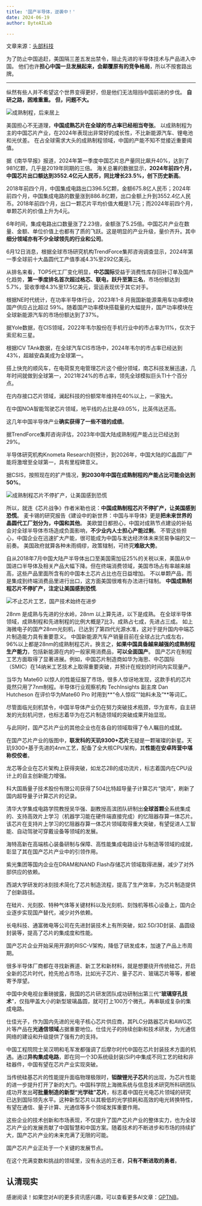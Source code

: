 ```yaml
---
title: '国产半导体，逆袭中！'
date: 2024-06-19
author: ByteAILab

---
```


文章来源：[头部科技](https://mp.weixin.qq.com/s/qsu-1ny1Mo0iBnRjjLGXPw)

为了防止中国追赶，美国隔三差五发出禁令，阻止先进的半导体技术与产品进入中国。
他们也许**担心中国一旦发展起来，会颠覆原有的竞争格局**，所以不按套路出牌。

---

纵然有些人并不希望这个世界变得更好，但是他们无法阻挡中国前进的步伐。
**自研之路，困难重重。**
**但，问题不大。**

![成熟制程，后来居上](http://www.jesonc.com/FgM0t66hGBLW9wUdqMK5L1IcUDQq)

美国担心不无道理，**中国成熟芯片在全球的市占率已经相当夸张**。
以成熟制程为主的中国芯片产业，在2024年表现出非常好的成长性，不比新能源汽车、锂电池和光伏差。
在占全球需求大头的成熟制程领域，中国的产能不知不觉接近重要阈值。

据《南华早报》报道，2024年第一季度中国芯片总产量同比飙升40%，达到了981亿颗，几乎是2019年同期的三倍。
海关总署的数据显示，**2024年前四个月，中国芯片出口额达到3552.4亿元人民币，同比增长23.5%，创下历史新高**。

2018年前四个月，中国集成电路出口396.5亿颗，金额675.8亿人民币；2024年前四个月，中国集成电路的数量涨到886.8亿颗，出口金额上升到3552.4亿人民币。2018年前四个月，出口一颗芯片平均价值大概是1.7元；而2024年前四个月，单颗芯片的价值上升为4元。

6年时间，集成电路出口数量涨了2.23倍，金额涨了5.25倍。中国芯片产业在数量、金额、单位价值上也都有了质的飞跃。这是明显的产业升级，量价齐升。其中**细分领域亦有不少全球领先的行业和公司**。

6月12日消息，根据全球市场研究机构TrendForce集邦咨询调查显示，2024年第一季全球前十大晶圆代工产值季减4.3%至292亿美元。

从排名来看，TOP5代工厂变化明显，**中芯国际**受益于消费性库存回补订单及国产化趋势，**第一季度排名首次超过格芯、联电，跃升至第三名**，市场份额达到5.7%，营收季增4.3%至17.5亿美元，营运表现优于其它对手。

根据NE时代统计，在功率半导体行业，2023年1-8 月我国新能源乘用车功率模块国产供应占比超过 59%。随着国产功率模块搭载量的大幅提升，国产功率模块在全球新能源汽车的市场份额达到了37%。

据Yole数据，在CIS领域，2022年韦尔股份在手机行业中的市占率为11%，仅次于索尼和三星。

根据ICV TAnk数据，在全球汽车CIS市场中，2024年韦尔的市占率已经达到43%，超越安森美成为全球第一。

搭上快充的顺风车，在电荷泵充电管理芯片这个细分领域，南芯科技发展迅速，几年时间就做到全球第一，2021年24%的市占率，领先全球模拟巨头TI十个百分点。

在内存接口芯片领域，澜起科技的份额常年维持在40%以上，一家独大。

在中国NOA智能驾驶芯片领域，地平线的占比是49.05%，比英伟达还高。

这几年中国半导体产业**确实获得了一些不错的成绩**。

据TrendForce集邦咨询评估，2023年中国大陆成熟制程产能占比已经达到29%。

半导体研究机构Knometa Research则预计，到2026年，中国大陆的IC晶圆厂产能将激增至全球第一，具有里程碑意义。

据CSIS，按照现在的扩产情况，**到2030年中国在成熟制程的产能占比可能会达到50%**。

![成熟制程芯片不停扩产，让美国感到恐慌](http://www.jesonc.com/Fp_SRrLQg4jEqT0yFOOhDiVRl2ol)

所以，就连《芯片战争》作者米勒也说：**中国成熟制程芯片不停扩产，让美国感到恐慌**。
麦卡锡的研究报告《建设中的新世界：中国与半导体》更是**把未来世界的晶圆代工厂划分为，中国和其他**。
美欧盟日都担心，中国对成熟节点建设的补贴会对全球半导体市场造成负面影响，**不少业内人士担心产能过剩**。
不管这些担心，中国企业在迅速扩大产能，很可能成为中国与发达经济体未来贸易争端的又一前奏。
美国政府就算各种未雨绸缪，政策辖制，可终究**难敌大势**。

自从2018年7月中国大陆产半导体出口至美国需加征25%的关税以来，美国从中国进口半导体及相关产品大幅下降。但在终端消费领域，美国市场占有率越来越高，这些产品里面所含有的中国本土芯片占比也在日益增加。
不以单颗产品，而是集成到终端消费品里进行出口，这方面美国很难有办法进行辖制。
**中国成熟制程芯片不停扩产，注定让美国感到恐慌**.

![不止芯片工艺，国产技术始终在进步](http://www.jesonc.com/FgM0t66hGBLW9wUdqMK5L1IcUDQq)

28nm 是成熟与先进的分水岭，28nm 以上算先进，以下是成熟。
在全球半导体领域，成熟制程和先进制程的比例大概是7比3，成熟占七成，先进占三成。
如上海微电子的国产28nm光刻机，已达到了第四代光源水准，这对于提升国内中端芯片制造能力具有重要意义。
中国新能源汽车产销量目前在全球占比六成左右，96%以上都是28nm的成熟制程芯片。换言之，**如果中国具备越来越强的成熟制程生产能力**，包括新能源在内的一般家用消费品，**可以全面国产**。
国产芯片在制程工艺方面取得了显著进展。例如，中国芯片制造商如华为海思、中芯国际（SMIC）在14纳米工艺技术上取得重要突破，并预计在规划的时间内实现量产。

当华为 Mate60 以惊人的性能征服了市场，很多人惊讶地发现，这款手机的芯片竟然只用了7nm制程。半导体行业观察机构 TechInsights 副主席 Dan Hutcheson 在评价华为Mate60 Pro 时用到**“令人惊叹”“始料未及”**等词汇。

尽管面临光刻机禁令，中国半导体产业仍在努力突破技术瓶颈，华为宣布，自主研发的光刻机问世，也标志着华为在芯片制造领域的突破成果开始显现。

与此同时，国产芯片产业的其他企业也在各自的领域取得了令人瞩目的成就。

在国产芯片产业的版图中，**联发科的天玑9300+芯片**无疑是一颗璀璨的新星。天玑9300+基于先进的4nm工艺，配备了全大核CPU架构，其**性能在安卓阵营中堪称佼佼者**。

龙芯等企业在芯片架构上获得突破，如龙芯2B的成功流片，标志着国内在CPU设计上的自主创新能力增强。

科大国盾量子技术股份有限公司获得了504比特超导量子计算芯片“骁鸿”，刷新了国内超导量子计算芯片的记录。

清华大学集成电路学院教授吴华强、副教授高滨团队研制出**全球首颗**全系统集成的、支持高效片上学习（机器学习能在硬件端直接完成）的忆阻器存算一体芯片。该芯片在支持片上学习的忆阻器存算一体芯片领域取得重大突破，有望促进人工智能、自动驾驶可穿戴设备等领域的发展。

海特高新在高端核心装备研制与保障、高性能集成电路设计与制造等领域的成就，彰显了其在国产芯片产业中的引领作用。

紫光集团等国内企业在DRAM和NAND Flash存储芯片领域取得进展，减少了对外部供应的依赖。

西湖大学研发的冰刻技术简化了芯片制造流程，提高了生产效率，为芯片制造提供了创新路径。

在硅片、光刻胶、特种气体等关键材料以及光刻机、刻蚀机等核心设备上，国内企业逐步实现国产替代，减少对外依赖。

长电科技、通富微电等公司在先进封装技术上有所突破，如2.5D/3D封装、晶圆级封装等，提高了芯片的集成度和性能。

国产芯片企业开始采用开源的RISC-V架构，降低了研发成本，加速了产品上市周期。

很多半导体厂商都在寻找新赛道、新工艺和新材料，就是想要绕开传统硅芯，开启全新的芯片时代，抢先抢占市场，比如光子芯片、量子芯片、玻璃芯片等等，都被寄予厚望。

中国中央电视台重磅披露，我国的芯片研发团队成功研制出第三代“**玻璃穿孔技术**”，仅指甲盖大小的新型玻璃晶圆，就可打上100万个微孔，再串联成复杂的集成电路。

仕佳光子，作为国内先进的光电子核心芯片供应商，其PLC分路器芯片和AWG芯片等产品在**光通信领域**占据重要地位。仕佳光子的持续创新和技术研发，为光通信网络的建设和升级提供了强有力的支持。

中国工程院院士吴汉明和毛军发都强调了后摩尔时代中国在芯片封装技术方面的机遇。通过**异构集成电路**，即在同一个3D系统级封装(SiP)中集成不同工艺的硅和非硅器件，中国有望在芯片产业实现突破。

当传统硅基芯片的性能提升面临物理极限时，**钽酸锂光子芯片**的出现，为芯片性能的进一步提升打开了新的大门。中国科学院上海微系统与信息技术研究所科研团队成功开发出**可批量制造的新型“光学硅”芯片**，标志着中国在光电芯片领域的研究已达到国际领先水平。这种新型芯片以其极低的光学损耗和高效的电光转换特性，有望在通信、量子计算、光通信等多个领域发挥重要作用。

这些企业的技术创新和市场表现，不仅提升了国产芯片产业的整体实力，也为全球芯片产业的发展贡献了中国智慧和中国方案。随着技术的不断进步和市场的持续扩大，国产芯片产业的未来充满了无限的可能。

国产芯片产业正处于一个关键的发展节点。

在这个充满变数和挑战的领域里，没有永远的王者，**只有不断进取的勇者**。

认清现实
---
感谢阅读！如果您对AI的更多资讯感兴趣，可以查看更多AI文章：[GPTNB](https://gptnb.com)。
